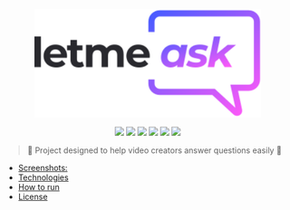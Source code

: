 <p align="center">
  <img src="https://github.com/IgorSAssis/Let-me-ask/blob/main/.github/logo.svg" width="400" />
</p>

<p align="center">
  <img src="https://img.shields.io/badge/NLW-Letmeask-%23835afd" />
  <img src="https://img.shields.io/github/commit-activity/m/IgorSAssis/Let-me-ask?color=835afd" />
  <img src="https://img.shields.io/github/last-commit/IgorSAssis/Let-me-ask?color=835afd"></img> 
  <img src="https://img.shields.io/github/languages/top/IgorSAssis/Let-me-ask?color=774DD6&logo=Typescript&logoColor=blue"></img>
  <img src="https://img.shields.io/github/repo-size/IgorSAssis/Let-me-ask?color=774DD6"></img>
  <img src="https://img.shields.io/github/license/IgorSAssis/Let-me-ask?color=774DD6"></img>
</p>

> :rocket: Project designed to help video creators answer questions easily :rocket:


* [Screenshots:](#Screenshots)
* [Technologies](#Technologies)
* [How to run](#HowToRun)
* [License](#Licence)
